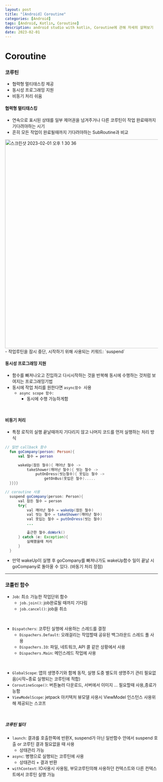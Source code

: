 ```yaml
---
layout: post
title: "[Android] Coroutine"
categories: [Android]
tags: [Android, Kotlin, Coroutine]
description: android studio with kotlin, Coroutine에 관해 자세히 살펴보기 
date: 2023-02-01
---
```


# Coroutine

### 코루틴
 - 협력형 멀티태스킹 제공
 - 동시성 프로그래밍 지원
 - 비동기 처리 쉬움

#### 협력형 멀티태스킹

  - 연속으로 표시된 상태를 일부 제어권을 넘겨주거나 다른 코루틴이 작업 완료때까지 기다려야하는 시기
  - 흔히 모든 작업이 완료될때까지 기다려야하는 SubRoutine과 비교
  <img width="686" alt="스크린샷 2023-02-01 오후 1 30 36" src="https://user-images.githubusercontent.com/94501397/215950051-7e15a7c1-a539-4313-83df-f88eb90e9cae.png">
  - 작업루틴을 잠시 중단, 시작하기 위해 사용되는 키워드: `suspend`

  <br>

#### 동시성 프로그래밍 지원
 - 함수를 빠져나오고 진입하고 다시시작하는 것을 반복해 동시에 수행하는 것처럼 보여지는 프로그래밍기법
 - 동시에 작업 처리를 원한다면 `async함수 `사용
   - `async scope 함수`:
     - 동시에 수행 가능하게함

<br>

#### 비동기 처리
 - 특정 로직의 실행 끝날때까지 기다리지 않고 나머지 코드를 먼저 실행하는 처리 방식
  ```kotlin
  // 일반 callback 함수
    fun goCompany(person: Person){
        val 철수 = person

        wakeUp(잠든 철수){ 깨어난 철수 ->
            takeShower(깨어난 철수){ 씻는 철수 ->
                putOnDress(씻는철수){ 옷입는 철수 ->
                    getOnBus(옷입은 철수).....
    }}}}
  ```
  ```java
  // coroutine 사용
    suspend goCompany(person: Person){
        val 잠든 철수 = person
        try{
            val 깨어난 철수 = wakeUp(잠든 철수)
            val 씻는 철수 = takeShower(깨어난 철수)
            val 옷입는 철수 = putOnDress(씻는 철수)
            ...

            출근한 철수.doWork()
        } catch (e: Exception){
            실패했을때 처리
        }
    }
  ```
- 만약 wakeUp이 실행 후 goCompany를 빠져나가도 wakeUp함수 일이 끝날 시 goCompany로 돌아올 수 있다. (바동기 처리 장점)
 - - -

 ### 코틀린 함수
  - `Job`: 최소 가능한 작업단위 함수
    - `job.join()`: job완료될 때까지 기다림
    - `job.cancel()`: job을 취소
<br>

  - `Dispatchers`: 코루틴 실행에 사용하는 스레드를 결정
    - `Dispachers.Default`: 오래걸리는 작업할때 공유된 백그라운드 스레드 풀 사용
    - `Dispachers.IO`: 파일, 네트워크, API 콜 같은 상황에서 사용
    - `Dispachers.Main`: 메인스레드 작업에 사용
<br>  

- `GlobalScope`: 앱의 생명주기와 함께 동작, 실행 도중 별도의 생명주기 관리 필요없음(시작~종료 실행되는 코루틴에 적합)
- `CoroutineScope()`: 버튼눌러 다운로드, 서버에서 이미지 ... 필요할때 사용,종료가능함
- `ViewModelScope`: jetpack 아키텍처 뷰모델 사용시 ViewModel 인스턴스 사용위해 제공되는 스코프
<br> 

##### 코루틴 빌더
 - `launch`: 결과를 호출한쪽에 반환X, suspend가 아닌 일반함수 안에서 suspend 호출 or 코루틴 결과 필요없을 때 사용 
   - 상태관리 가능
 - `async`: 병행으로 실행되는 코루틴에 사용
   - 상태관리 + 결과 반환
 - `withContext`: IO사용시 사용됨, 부모코루틴의해 사용하던 컨텍스트와 다른 컨텍스트에서 코루틴 실행 가능